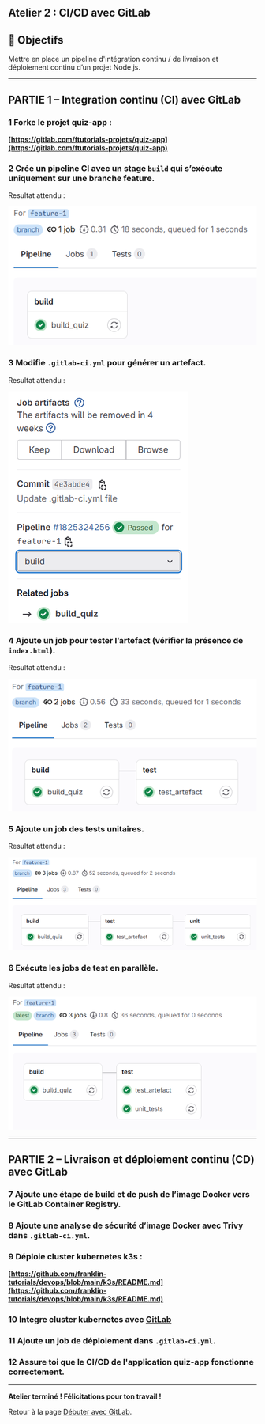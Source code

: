 ## Atelier 2 : CI/CD avec GitLab 

## 🎯 Objectifs
Mettre en place un pipeline d'intégration continu / de livraison et déploiement continu d’un projet Node.js.

---

## PARTIE 1 – Integration continu (CI) avec GitLab

### 1 Forke le projet quiz-app :

**[https://gitlab.com/ftutorials-projets/quiz-app](https://gitlab.com/ftutorials-projets/quiz-app)**

### 2 Crée un pipeline CI avec un stage `build` qui s’exécute uniquement sur une branche feature.

Resultat attendu : 

![alt text](../images/gitlab2-1.PNG)

### 3 Modifie `.gitlab-ci.yml` pour générer un artefact. 

Resultat attendu : 

![alt text](../images/gitlab2-3.PNG)

### 4 Ajoute un job pour tester l’artefact (vérifier la présence de `index.html`).

Resultat attendu : 

![alt text](../images/gitlab2-2.PNG)

### 5 Ajoute un job des tests unitaires.

Resultat attendu : 

![alt text](../images/gitlab2-4.PNG)

### 6 Exécute les jobs de test en parallèle.

Resultat attendu : 

![alt text](../images/gitlab2-5.PNG)

---

## PARTIE 2 – Livraison et déploiement continu (CD) avec GitLab

### 7 Ajoute une étape de build et de push de l’image Docker vers le GitLab Container Registry.

### 8 Ajoute une analyse de sécurité d’image Docker avec Trivy dans `.gitlab-ci.yml`.

### 9 Déploie cluster kubernetes k3s :

**[https://github.com/franklin-tutorials/devops/blob/main/k3s/README.md](https://github.com/franklin-tutorials/devops/blob/main/k3s/README.md)**

### 10 Integre cluster kubernetes avec [GitLab](https://docs.gitlab.com/user/clusters/agent/)

### 11 Ajoute un job de déploiement dans `.gitlab-ci.yml`.

### 12 Assure toi que le CI/CD de l'application quiz-app fonctionne correctement.

---

**Atelier terminé ! Félicitations pour ton travail !**


Retour à la page [Débuter avec GitLab](README.md).
